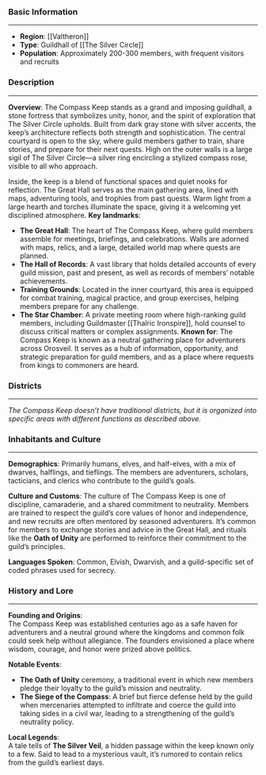 ### Basic Information
---
- **Region**: [[Valtheron]]
- **Type**: Guildhall of [[The Silver Circle]]
- **Population**:  Approximately 200-300 members, with frequent visitors and recruits

### Description
---


**Overview**:
The Compass Keep stands as a grand and imposing guildhall, a stone fortress that symbolizes unity, honor, and the spirit of exploration that The Silver Circle upholds. Built from dark gray stone with silver accents, the keep’s architecture reflects both strength and sophistication. The central courtyard is open to the sky, where guild members gather to train, share stories, and prepare for their next quests. High on the outer walls is a large sigil of The Silver Circle—a silver ring encircling a stylized compass rose, visible to all who approach.

Inside, the keep is a blend of functional spaces and quiet nooks for reflection. The Great Hall serves as the main gathering area, lined with maps, adventuring tools, and trophies from past quests. Warm light from a large hearth and torches illuminate the space, giving it a welcoming yet disciplined atmosphere.
**Key landmarks**:
- **The Great Hall**: The heart of The Compass Keep, where guild members assemble for meetings, briefings, and celebrations. Walls are adorned with maps, relics, and a large, detailed world map where quests are planned.
- **The Hall of Records**: A vast library that holds detailed accounts of every guild mission, past and present, as well as records of members’ notable achievements.
- **Training Grounds**: Located in the inner courtyard, this area is equipped for combat training, magical practice, and group exercises, helping members prepare for any challenge.
- **The Star Chamber**: A private meeting room where high-ranking guild members, including Guildmaster [[Thalric Ironspire]], hold counsel to discuss critical matters or complex assignments.
**Known for**:
The Compass Keep is known as a neutral gathering place for adventurers across Orosveil. It serves as a hub of information, opportunity, and strategic preparation for guild members, and as a place where requests from kings to commoners are heard.
### Districts
---
*The Compass Keep doesn’t have traditional districts, but it is organized into specific areas with different functions as described above.*
### Inhabitants and Culture
---
**Demographics**: Primarily humans, elves, and half-elves, with a mix of dwarves, halflings, and tieflings. The members are adventurers, scholars, tacticians, and clerics who contribute to the guild’s goals.

**Culture and Customs**: The culture of The Compass Keep is one of discipline, camaraderie, and a shared commitment to neutrality. Members are trained to respect the guild’s core values of honor and independence, and new recruits are often mentored by seasoned adventurers. It’s common for members to exchange stories and advice in the Great Hall, and rituals like the **Oath of Unity** are performed to reinforce their commitment to the guild’s principles.

**Languages Spoken**: Common, Elvish, Dwarvish, and a guild-specific set of coded phrases used for secrecy.

### History and Lore
---

**Founding and Origins**:  
The Compass Keep was established centuries ago as a safe haven for adventurers and a neutral ground where the kingdoms and common folk could seek help without allegiance. The founders envisioned a place where wisdom, courage, and honor were prized above politics.

**Notable Events**:

- **The Oath of Unity** ceremony, a traditional event in which new members pledge their loyalty to the guild’s mission and neutrality.
- **The Siege of the Compass**: A brief but fierce defense held by the guild when mercenaries attempted to infiltrate and coerce the guild into taking sides in a civil war, leading to a strengthening of the guild’s neutrality policy.

**Local Legends**:  
A tale tells of **The Silver Veil**, a hidden passage within the keep known only to a few. Said to lead to a mysterious vault, it’s rumored to contain relics from the guild’s earliest days.
